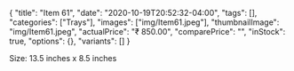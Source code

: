 {
    "title": "Item 61",
    "date": "2020-10-19T20:52:32-04:00",
    "tags": [],
    "categories": ["Trays"],
    "images": ["img/Item61.jpeg"],
    "thumbnailImage": "img/Item61.jpeg",
    "actualPrice": "₹ 850.00",
    "comparePrice": "",
    "inStock": true,
    "options": {},
    "variants": []
}


Size: 13.5 inches x 8.5 inches